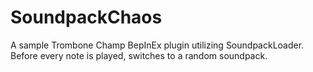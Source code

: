 # SoundpackChaos

A sample Trombone Champ BepInEx plugin utilizing SoundpackLoader. Before every note is played, switches to a random soundpack.